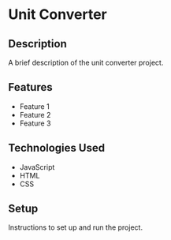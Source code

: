 # Unit Converter

## Description

A brief description of the unit converter project.

## Features

- Feature 1
- Feature 2
- Feature 3

## Technologies Used

- JavaScript
- HTML
- CSS

## Setup

Instructions to set up and run the project.
